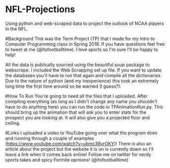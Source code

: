 # NFL-Projections
Using python and web-scraped data to project the outlook of NCAA players in the NFL.


#Background
This was the Term Project (TP) that I made for my Intro to Computer Programming class in Spring 2018. If you have questions feel free to tweet at me (@itsfootballtime). I love sports so I'm sure I'll be happy to help!

All the data is publically sourced using the beautiful soup package to webscrape. I included the Web Scrapping set up file. If you want to update the databases you'll have to run that again and compile all the dictionaries. Due to the nature of python (and my inexperience) this took an extremely long time the first time around so be warned (I guess?).

#How To Run
You're going to need all the files that I uploaded. After compiling everything (as long as I didn't change any name you shouldn't have to do anything here) you can run the code in TPAnimationRun.py. This should bring up the animation that will ask you to enter stats for the prospect you are looking at. It will also give you a projected floor and ceiling. 

#Links
I uploaded a video to YouTube going over what the program does and running through a couple of examples (https://www.youtube.com/watch?v=ubmc3RvrOKY)!
There is also an article about the project but the website it is on is currently down so I'll leave a link when it comes back online!
Follow me on twitter for nerdy sports takes and spicy Fortnite opinions! (@itsfootballtime)
